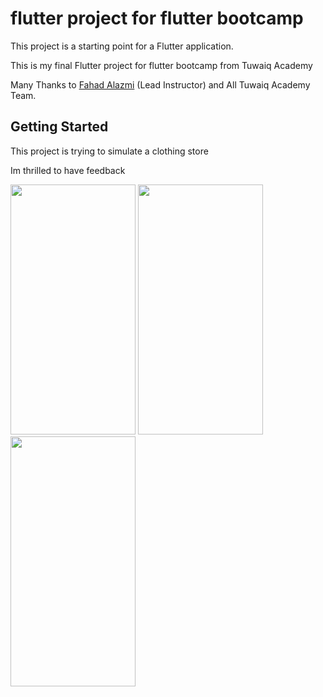 # flutter project for flutter bootcamp

This project is a starting point for a Flutter application.

This is my final Flutter project for flutter bootcamp from Tuwaiq Academy

Many Thanks to [Fahad Alazmi](https://github.com/fahad0100) (Lead Instructor) and All Tuwaiq Academy Team.


## Getting Started


This project is trying to simulate a clothing store

Im thrilled to have feedback 


<img src="https://user-images.githubusercontent.com/88655860/172796470-9214ee51-c773-4c52-8365-bb08e8bd42d7.png" width="200" height="400" />

<img src="https://user-images.githubusercontent.com/88655860/172796756-2c8d00ed-4e1a-4f64-87bd-45aee4500964.png" width="200" height="400" />

<img src="https://user-images.githubusercontent.com/88655860/172796765-a06a304a-c224-466f-9d5b-3ffb80d1a7d9.png" width="200" height="400" />

